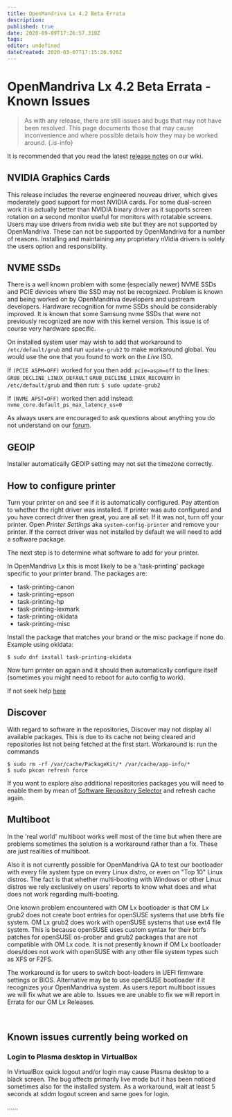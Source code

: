 ```yaml
---
title: OpenMandriva Lx 4.2 Beta Errata
description: 
published: true
date: 2020-09-09T17:26:57.310Z
tags: 
editor: undefined
dateCreated: 2020-03-07T17:15:26.926Z
---
```


# OpenMandriva Lx 4.2 Beta Errata - Known Issues
> As with any release, there are still issues and bugs that may not have been resolved. This page documents those that may cause inconvenience and where possible details how they may be worked around.
{.is-info}

It is recommended that you read the latest [release notes](/releases/omlx42/beta/notes) on our wiki.

## NVIDIA Graphics Cards
This release includes the reverse engineered nouveau driver, which gives moderately good support for most NVIDIA cards. For some dual-screen work it is actually better than NVIDIA binary driver as it supports screen rotation on a second monitor useful for monitors with rotatable screens.
Users may use drivers from nvidia web site but they are not supported by OpenMandriva. These can not be supported by OpenMandriva for a number of reasons.
Installing and maintaining any proprietary nVidia drivers is solely the users option and responsibility.

## NVME SSDs
There is a well known problem with some (especially newer) NVME SSDs and PCIE devices where the SSD may not be recognized.
Problem is known and being worked on by OpenMandriva developers and upstream developers.
Hardware recognition for nvme SSDs should be considerably improved. 
It is known that some Samsung nvme SSDs that were not previously recognized are now with this kernel version. This issue is of course very hardware specific.

On installed system user may wish to add that workaround to `/etc/default/grub` and run `update-grub2` to make workaround global. You would use the one that you found to work on the *Live* ISO.

If `(PCIE ASPM=OFF)` worked for you then add:
`pcie=aspm=off`
to the lines:
`GRUB_DECLINE_LINUX_DEFAULT`
`GRUB_DECLINE_LINUX_RECOVERY`
in 
`/etc/default/grub` 
and then run:
`$ sudo update-grub2`

If `(NVME APST=OFF)` worked then add instead:
`nvme_core.default_ps_max_latency_us=0`

As always users are encouraged to ask questions about anything you do not understand on our [forum](https://forum.openmandriva.org/).

## GEOIP
Installer automatically GEOIP setting may not set the timezone correctly.

## How to configure printer
Turn your printer on and see if it is automatically configured. Pay attention to whether the right driver was installed. If printer was auto configured and you have correct driver then great, you are all set.
If it was not, turn off your printer. Open *Printer Settings* aka `system-config-printer` and remove your printer.
If the correct driver was not installed by default we will need to add a software package.

The next step is to determine what software to add for your printer.

In OpenMandriva Lx this is most likely to be a 'task-printing' package specific to your printer brand. The packages are:
- task-printing-canon
- task-printing-epson
- task-printing-hp
- task-printing-lexmark
- task-printing-okidata
- task-printing-misc

Install the package that matches your brand or the misc package if none do. Example using okidata:
```
$ sudo dnf install task-printing-okidata
```
Now turn printer on again and it should then automatically configure itself (sometimes you might need to reboot for auto config to work).

If not seek help [here](https://forum.openmandriva.org/c/en/support)

## Discover
With regard to software in the repositories, Discover may not display all available packages.
This is due to its cache not being cleared and repositories list not being fetched at the first start.
Workaround is: run the commands
```
$ sudo rm -rf /var/cache/PackageKit/* /var/cache/app-info/*
$ sudo pkcon refresh force
```
If you want to explore also additional repositories packages you will need to enable them by mean of [Software Repository Selector](/en/doc/repositories-tldr) and refresh cache again.

## Multiboot
In the 'real world' multiboot works well most of the time but when there are problems sometimes the solution is a workaround rather than a fix. These are just realities of multiboot.

Also it is not currently possible for OpenMandriva QA to test our bootloader with every file system type on every Linux distro, or even on "Top 10" Linux distros. The fact is that whether multi-booting with Windows or other Linux distros we rely exclusively on users' reports to know what does and what does not work regarding multi-booting.  

One known problem encountered with OM Lx bootloader is that OM Lx grub2 does not create boot entries for openSUSE systems that use btrfs file system. OM Lx grub2 does work with openSUSE systems that use ext4 file system.
This is because openSUSE uses custom syntax for their btrfs patches for openSUSE os-prober and grub2 packages that are not compatible with OM Lx code. It is not presently known if OM Lx bootloader does/does not work with openSUSE with any other file system types such as XFS or F2FS.

The workaround is for users to switch boot-loaders in UEFI firmware settings or BIOS.
Alternative may be to use openSUSE bootloader if it recognizes your OpenMandriva system.
As users report multiboot issues we will fix what we are able to. Issues we are unable to fix we will report in Errata for our OM Lx Releases.

<br>

## Known issues currently being worked on

### Login to Plasma desktop in VirtualBox
In VirtualBox quick logout and/or login may cause Plasma desktop to a black screen.
The bug affects primarily live mode but it has been noticed sometimes also for the installed system.
As a workaround, wait at least 5 seconds at sddm logout screen and same goes for login.

......





